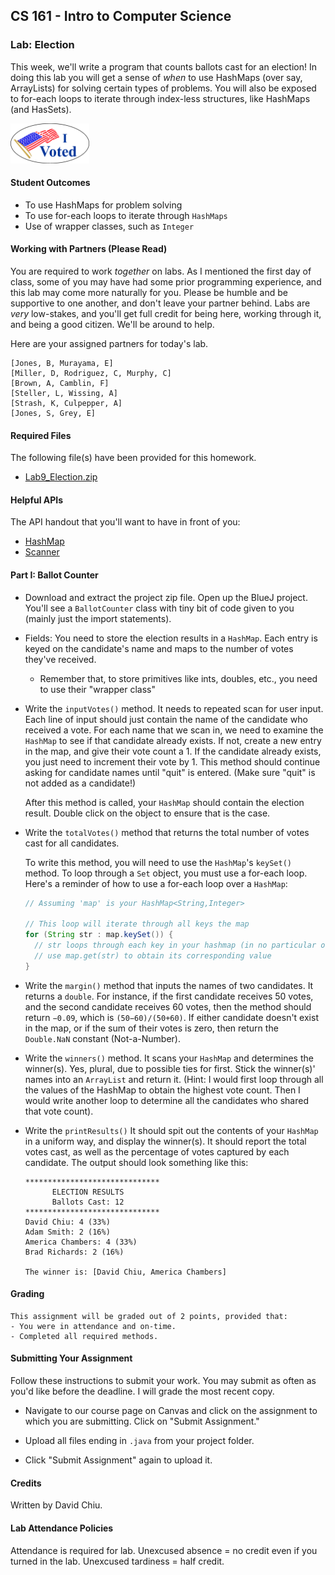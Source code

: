 ## CS 161 - Intro to Computer Science

### Lab: Election

This week, we'll write a program that counts ballots cast for an election! In doing this lab you will get a sense of _when_ to use HashMaps (over say, ArrayLists) for solving certain types of problems. You will also be exposed to for-each loops to iterate through index-less structures, like HashMaps (and HasSets).

<img width="25%" src="figures/ivoted.png"/>

#### Student Outcomes

- To use HashMaps for problem solving
- To use for-each loops to iterate through `HashMaps`
- Use of wrapper classes, such as `Integer`

#### Working with Partners (Please Read)

You are required to work _together_ on labs. As I mentioned the first day of class, some of you may have had some prior programming experience, and this lab may come more naturally for you. Please be humble and be supportive to one another, and don't leave your partner behind. Labs are _very_ low-stakes, and you'll get full credit for being here, working through it, and being a good citizen. We'll be around to help.

Here are your assigned partners for today's lab.

```
[Jones, B, Murayama, E]
[Miller, D, Rodriguez, C, Murphy, C]
[Brown, A, Camblin, F]
[Steller, L, Wissing, A]
[Strash, K, Culpepper, A]
[Jones, S, Grey, E]
```

#### Required Files

The following file(s) have been provided for this homework.

- [Lab9_Election.zip](Lab9_Election.zip)

#### Helpful APIs

The API handout that you'll want to have in front of you:

- [HashMap](../api/HashMapAPI.pdf)
- [Scanner](../api/ScannerAPI.pdf)

#### Part I: Ballot Counter

- Download and extract the project zip file. Open up the BlueJ project. You'll see a `BallotCounter` class with tiny bit of code given to you (mainly just the import statements).

- Fields: You need to store the election results in a `HashMap`. Each entry is keyed on the candidate's name and maps to the number of votes they've received.

  - Remember that, to store primitives like ints, doubles, etc., you need to use their "wrapper class"

- Write the `inputVotes()` method. It needs to repeated scan for user input. Each line of input should just contain the name of the candidate who received a vote. For each name that we scan in, we need to examine the `HashMap` to see if that candidate already exists. If not, create a new entry in the map, and give their vote count a 1. If the candidate already exists, you just need to increment their vote by 1. This method should continue asking for candidate names until "quit" is entered. (Make sure "quit" is not added as a candidate!)

  After this method is called, your `HashMap` should contain the election result. Double click on the object to ensure that is the case.

- Write the `totalVotes()` method that returns the total number of votes cast for all candidates.

  To write this method, you will need to use the `HashMap`'s `keySet()` method. To loop through a `Set` object, you must use a for-each loop. Here's a reminder of how to use a for-each loop over a `HashMap`:

  ```java
  // Assuming 'map' is your HashMap<String,Integer>

  // This loop will iterate through all keys the map
  for (String str : map.keySet()) {
    // str loops through each key in your hashmap (in no particular order)
    // use map.get(str) to obtain its corresponding value
  }
  ```

- Write the `margin()` method that inputs the names of two candidates. It returns a `double`. For instance, if the first candidate receives 50 votes, and the second candidate receives 60 votes, then the method should return `−0.09`, which is `(50−60)/(50+60)`. If either candidate doesn't exist in the map, or if the sum of their votes is zero, then return the `Double.NaN` constant (Not-a-Number).

- Write the `winners()` method. It scans your `HashMap` and determines the winner(s). Yes, plural, due to possible ties for first. Stick the winner(s)' names into an `ArrayList` and return it. (Hint: I would first loop through all the values of the HashMap to obtain the highest vote count. Then I would write another loop to determine all the candidates who shared that vote count).

- Write the `printResults()` It should spit out the contents of your `HashMap` in a uniform way, and display the winner(s). It should report the total votes cast, as well as the percentage of votes captured by each candidate. The output should look something like this:

  ```
  ******************************
        ELECTION RESULTS
        Ballots Cast: 12
  ******************************
  David Chiu: 4 (33%)
  Adam Smith: 2 (16%)
  America Chambers: 4 (33%)
  Brad Richards: 2 (16%)

  The winner is: [David Chiu, America Chambers]
  ```


#### Grading

```
This assignment will be graded out of 2 points, provided that:
- You were in attendance and on-time.
- Completed all required methods.
```


#### Submitting Your Assignment
Follow these instructions to submit your work. You may submit as often as you'd like before the deadline. I will grade the most recent copy.

- Navigate to our course page on Canvas and click on the assignment to which you are submitting. Click on "Submit Assignment."

- Upload all files ending in  `.java` from your project folder.

- Click "Submit Assignment" again to upload it.

#### Credits

Written by David Chiu.

#### Lab Attendance Policies

Attendance is required for lab. Unexcused absence = no credit even if you turned in the lab. Unexcused tardiness = half credit.
